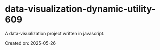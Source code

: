 # data-visualization-dynamic-utility-609

A data-visualization project written in javascript.

Created on: 2025-05-26
